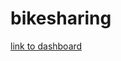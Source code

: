# bikesharing

[link to dashboard](https://public.tableau.com/app/profile/meg7530/viz/NYC_CitiBikes_16642028662200/NYCCitiBikes?publish=yes)
